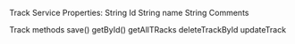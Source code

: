 Track Service
Properties:
String Id
String name
String Comments


Track methods
save()
getById()
getAllTRacks
deleteTrackById
updateTrack